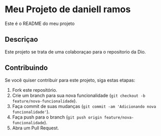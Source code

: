 # Meu Projeto  de daniell ramos

Este é o README do meu projeto

## Descriçao
Este projeto se trata de uma colaboraçao para o repositorio da Dio.


## Contribuindo

Se você quiser contribuir para este projeto, siga estas etapas:

1. Fork este repositório.
2. Crie um branch para sua nova funcionalidade (`git checkout -b feature/nova-funcionalidade`).
3. Faça commit de suas mudanças (`git commit -am 'Adicionando nova funcionalidade'`).
4. Faça push para o branch (`git push origin feature/nova-funcionalidade`).
5. Abra um Pull Request.


